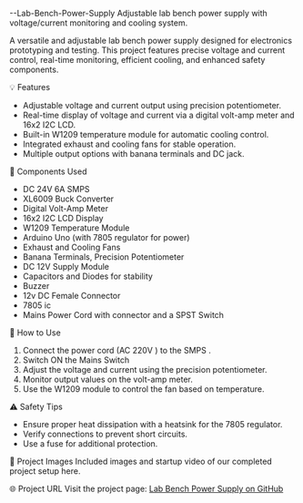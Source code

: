 --Lab-Bench-Power-Supply
Adjustable lab bench power supply with voltage/current monitoring and cooling system.

A versatile and adjustable lab bench power supply designed for electronics prototyping and testing. This project features precise voltage and current control, real-time monitoring, efficient cooling, and enhanced safety components.

💡 Features
- Adjustable voltage and current output using precision potentiometer.
- Real-time display of voltage and current via a digital volt-amp meter and 16x2 I2C LCD.
- Built-in W1209 temperature module for automatic cooling control.
- Integrated exhaust and cooling fans for stable operation.
- Multiple output options with banana terminals and DC jack.

🔧 Components Used
- DC 24V 6A SMPS
- XL6009 Buck Converter
- Digital Volt-Amp Meter
- 16x2 I2C LCD Display
- W1209 Temperature Module
- Arduino Uno (with 7805 regulator for power)
- Exhaust and Cooling Fans
- Banana Terminals, Precision Potentiometer
- DC 12V Supply Module
- Capacitors and Diodes for stability
- Buzzer
- 12v DC Female Connector
- 7805 ic
- Mains Power Cord with connector and a SPST Switch

📜 How to Use
1. Connect the power cord (AC 220V ) to the SMPS .
2. Switch ON the Mains Switch
3. Adjust the voltage and current using the precision potentiometer.
4. Monitor output values on the volt-amp meter.
5. Use the W1209 module to control the fan based on temperature.

⚠️ Safety Tips
- Ensure proper heat dissipation with a heatsink for the 7805 regulator.
- Verify connections to prevent short circuits.
- Use a fuse for additional protection.

📸 Project Images
Included images and startup video of our completed project setup here.

🌐 Project URL
Visit the project page: [Lab Bench Power Supply on GitHub](https://github.com/prathamkansal/Lab-Bench-Power-Supply)
